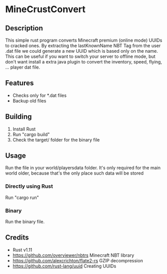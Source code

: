 # MineCrustConvert

## Description

This simple rust program converts Minecraft premium (online mode) UUIDs to cracked ones. By extracting the lastKnownName
NBT Tag from the user .dat file we could generate a new UUID which is based only on the name. This can be useful if 
you want to switch your server to offline mode, but don't want install a extra java plugin to convert the inventory,
speed, flying, ... player dat file.

## Features

* Checks only for *.dat files
* Backup old files

## Building

1. Install Rust
2. Run "cargo build"
3. Check the target/ folder for the binary file

## Usage

Run the file in your world/playersdata folder. It's only required for the main world older, because that's the only
place such data will be stored

### Directly using Rust

Run "cargo run"

### Binary

Run the binary file. 

## Credits

* Rust v1.11
* https://github.com/overviewer/nbtrs Minecraft NBT library
* https://github.com/alexcrichton/flate2-rs GZIP decompression
* https://github.com/rust-lang/uuid Creating UUIDs
